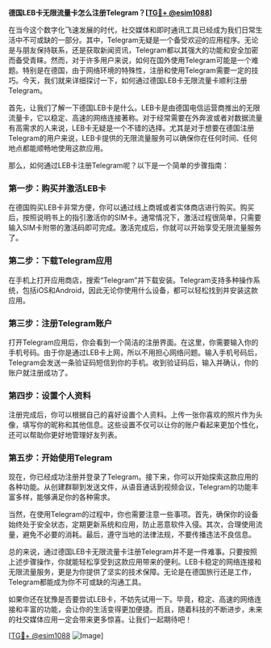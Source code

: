 **德国LEB卡无限流量卡怎么注册Telegram？[[TG💪+ @esim1088](https://t.me/s/esim1088)]**

在当今这个数字化飞速发展的时代，社交媒体和即时通讯工具已经成为我们日常生活中不可或缺的一部分。其中，Telegram无疑是一个备受欢迎的应用程序。无论是与朋友保持联系，还是获取新闻资讯，Telegram都以其强大的功能和安全加密而备受青睐。然而，对于许多用户来说，如何在国外使用Telegram可能是一个难题。特别是在德国，由于网络环境的特殊性，注册和使用Telegram需要一定的技巧。今天，我们就来详细探讨一下，如何通过德国LEB卡无限流量卡顺利注册Telegram。

首先，让我们了解一下德国LEB卡是什么。LEB卡是由德国电信运营商推出的无限流量卡，它以稳定、高速的网络连接著称。对于经常需要在外奔波或者对数据流量有高需求的人来说，LEB卡无疑是一个不错的选择。尤其是对于想要在德国注册Telegram的用户来说，LEB卡提供的无限流量服务可以确保你在任何时间、任何地点都能顺畅地使用这款应用。

那么，如何通过LEB卡注册Telegram呢？以下是一个简单的步骤指南：

### 第一步：购买并激活LEB卡

在德国购买LEB卡非常方便，你可以通过线上商城或者实体商店进行购买。购买后，按照说明书上的指引激活你的SIM卡。通常情况下，激活过程很简单，只需要输入SIM卡附带的激活码即可完成。激活完成后，你就可以开始享受无限流量服务了。

### 第二步：下载Telegram应用

在手机上打开应用商店，搜索“Telegram”并下载安装。Telegram支持多种操作系统，包括iOS和Android，因此无论你使用什么设备，都可以轻松找到并安装这款应用。

### 第三步：注册Telegram账户

打开Telegram应用后，你会看到一个简洁的注册界面。在这里，你需要输入你的手机号码。由于你是通过LEB卡上网，所以不用担心网络问题。输入手机号码后，Telegram会发送一条验证码短信到你的手机。收到验证码后，输入并确认，你的账户就注册成功了。

### 第四步：设置个人资料

注册完成后，你可以根据自己的喜好设置个人资料。上传一张你喜欢的照片作为头像，填写你的昵称和其他信息。这些设置不仅可以让你的账户看起来更加个性化，还可以帮助你更好地管理好友列表。

### 第五步：开始使用Telegram

现在，你已经成功注册并登录了Telegram。接下来，你可以开始探索这款应用的各种功能。从创建群聊到发送文件，从语音通话到视频会议，Telegram的功能丰富多样，能够满足你的各种需求。

当然，在使用Telegram的过程中，你也需要注意一些事项。首先，确保你的设备始终处于安全状态，定期更新系统和应用，防止恶意软件入侵。其次，合理使用流量，避免不必要的消耗。最后，遵守当地的法律法规，不要传播违法不良信息。

总的来说，通过德国LEB卡无限流量卡注册Telegram并不是一件难事。只要按照上述步骤操作，你就能轻松享受到这款应用带来的便利。LEB卡稳定的网络连接和无限流量服务，更是为你提供了坚实的技术保障。无论是在德国旅行还是工作，Telegram都能成为你不可或缺的沟通工具。

如果你还在犹豫是否要尝试LEB卡，不妨先试用一下。毕竟，稳定、高速的网络连接和丰富的功能，会让你的生活变得更加便捷。而且，随着科技的不断进步，未来的社交媒体应用一定会带来更多惊喜。让我们一起期待吧！

[[TG💪+ @esim1088](https://t.me/s/esim1088) ![Image](https://i.postimg.cc/4NQfJmqS/Snipaste-2025-05-13-00-14-12.png)]